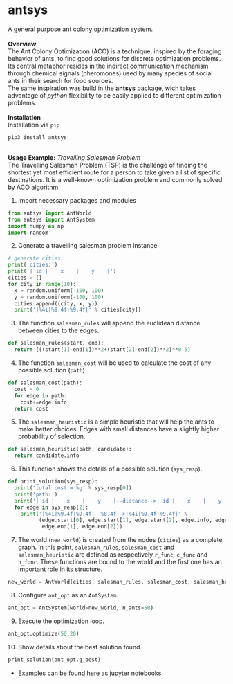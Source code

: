 # **antsys**
A general purpose ant colony optimization system.
<br/><br/>**Overview**
<br/>The Ant Colony Optimization (ACO) is a technique, inspired by the foraging behavior of ants, to find good solutions for discrete optimization problems. Its central metaphor resides in the indirect communication mechanism through chemical signals (pheromones) used by many species of social ants in their search for food sources.
<br/>The same inspiration was build in the **antsys** package, wich takes advantage of *python* flexibility to be easily applied to different optimization problems.
<br/><br/>**Installation**
<br/>Installation via ```pip```
```
pip3 install antsys
```
<br/>**Usage Example:** *Travelling Salesman Problem*
<br/>The Travelling Salesman Problem (TSP) is the challenge of finding the shortest yet most efficient route for a person to take given a list of specific destinations. It is a well-known optimization problem and commonly solved by ACO algorithm.
1. Import necessary packages and modules
```python
from antsys import AntWorld
from antsys import AntSystem
import numpy as np
import random
```
2. Generate a travelling salesman problem instance
```python
# generate cities 
print('cities:')
print('| id |    x    |    y    |')
cities = []
for city in range(10):
  x = random.uniform(-100, 100)
  y = random.uniform(-100, 100)
  cities.append((city, x, y))
  print('|%4i|%9.4f|%9.4f|' % cities[city])
```
3. The function ```salesman_rules``` will append the euclidean distance between cities to the edges.
```python
def salesman_rules(start, end):
  return [((start[1]-end[1])**2+(start[2]-end[2])**2)**0.5]
```
4. The function ```salesman_cost``` will be used to calculate the cost of any possible solution (```path```).
```python
def salesman_cost(path):
  cost = 0
  for edge in path:
    cost+=edge.info
  return cost
```
5. The ```salesman_heuristic``` is a simple heuristic that will help the ants to make better choices. Edges with small distances have a slightly higher probability of selection.
```python
def salesman_heuristic(path, candidate):
  return candidate.info
```
6. This function shows the details of a possible solution (```sys_resp```).
```python
def print_solution(sys_resp):
  print('total cost = %g' % sys_resp[0])
  print('path:')
  print('| id |    x    |    y    |--distance-->| id |    x    |    y    |')
  for edge in sys_resp[2]:
    print('|%4i|%9.4f|%9.4f|--%8.4f-->|%4i|%9.4f|%9.4f|' % 
          (edge.start[0], edge.start[1], edge.start[2], edge.info, edge.end[0], 
           edge.end[1], edge.end[2]))
```
7. The world (```new_world```) is created from the nodes (```cities```) as a complete graph. In this point, ```salesman_rules```, ```salesman_cost``` and ```salesman_heuristic``` are defined as respectively ```r_func```, ```c_func``` and ```h_func```. These functions are bound to the world and the first one has an important role in its structure.
```python
new_world = AntWorld(cities, salesman_rules, salesman_cost, salesman_heuristic)
```
8. Configure ```ant_opt``` as an ```AntSystem```.
```python
ant_opt = AntSystem(world=new_world, n_ants=50)
```
9. Execute the optimization loop.
```python
ant_opt.optimize(50,20)
```
10. Show details about the best solution found.
```python
print_solution(ant_opt.g_best)
```
* Examples can be found [here](https://github.com/alisonzille/antsys/blob/main/examples) as jupyter notebooks.

